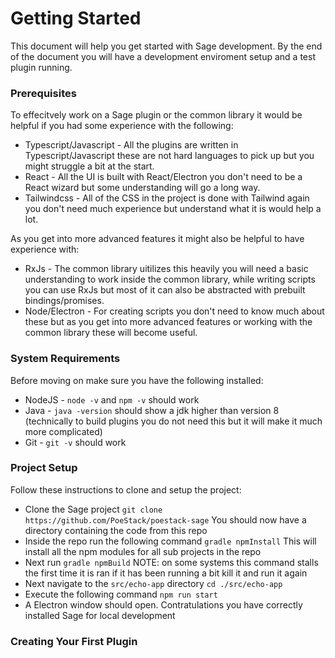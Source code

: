 # Getting Started

This document will help you get started with Sage development. By the end of the document you will have a development enviroment setup and a test plugin running.

### Prerequisites
To effecitvely work on a Sage plugin or the common library it would be helpful if you had some experience with the following:
- Typescript/Javascript - All the plugins are written in Typescript/Javascript these are not hard languages to pick up but you might struggle a bit at the start.
- React - All the UI is built with React/Electron you don't need to be a React wizard but some understanding will go a long way.
- Tailwindcss - All of the CSS in the project is done with Tailwind again you don't need much experience but understand what it is would help a lot.

As you get into more advanced features it might also be helpful to have experience with:
- RxJs - The common library uitilizes this heavily you will need a basic understanding to work inside the common library, while writing scripts you can use RxJs but most of it can also be abstracted with prebuilt bindings/promises.
- Node/Electron - For creating scripts you don't need to know much about these but as you get into more advanced features or working with the common library these will become useful.

### System Requirements
Before moving on make sure you have the following installed:
- NodeJS - `node -v` and `npm -v` should work
- Java - `java -version` should show a jdk higher than version 8 (technically to build plugins you do not need this but it will make it much more complicated)
- Git - `git -v` should work

### Project Setup
Follow these instructions to clone and setup the project:
- Clone the Sage project `git clone https://github.com/PoeStack/poestack-sage` You should now have a directory containing the code from this repo
- Inside the repo run the following command `gradle npmInstall` This will install all the npm modules for all sub projects in the repo
- Next run `gradle npmBuild` NOTE: on some systems this command stalls the first time it is ran if it has been running a bit kill it and run it again
- Next navigate to the `src/echo-app` directory `cd ./src/echo-app`
- Execute the following command `npm run start`
- A Electron window should open. Contratulations you have correctly installed Sage for local development

### Creating Your First Plugin

